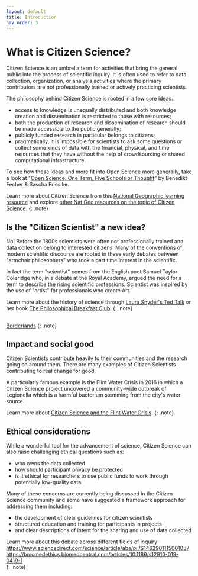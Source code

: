 ```yaml
---
layout: default
title: Introduction
nav_order: 3
---
```

# What is Citizen Science?
Citizen Science is an umbrella term for activities that bring the general public into the process of scientific inquiry. It is often used to refer to data collection, organization, or analysis activities where the primary contributors are not professionally trained or actively practicing scientists.

The philosophy behind Citizen Science is rooted in a few core ideas:
* access to knowledge is unequally distributed and both knowledge creation and dissemination is restricted to those with resources;
* both the production of research and dissemination of research should be made accessible to the public generally;
* publicly funded research in particular belongs to citizens;
* pragmatically, it is impossible for scientists to ask some questions or collect some kinds of data with the financial, physical, and time resources that they have without the help of crowdsourcing or shared computational infrastructure.

To see how these ideas and more fit into Open Science more generally, take a look at "[Open Science: One Term, Five Schools or Thought](http://book.openingscience.org.s3-website-eu-west-1.amazonaws.com/basics_background/open_science_one_term_five_schools_of_thought.html)" by Benedikt Fecher & Sascha Friesike.

Learn more about Citizen Science from this [National Geographic learning resource](https://www.nationalgeographic.org/encyclopedia/citizen-science/) and explore [other Nat Geo resources on the topic of Citizen Science](https://www.nationalgeographic.org/topics/citizen-science/?q=&page=1&per_page=25).
{: .note}

## Is the "Citizen Scientist" a new idea?
No! Before the 1800s scientists were often not professionally trained and data collection belong to interested citizens. Many of the conventions of modern scientific discourse are rooted in these early debates between "armchair philosophers" who took a part time interest in the scientific.

In fact the term "scientist" comes from the English poet Samuel Taylor Coleridge who, in a debate at the Royal Academy, argued the need for a term to describe the rising scientific professions. Scientist was inspired by the use of "artist" for professionals who create Art.

Learn more about the history of science through [Laura Snyder's Ted Talk](https://www.ted.com/talks/laura_snyder_the_philosophical_breakfast_club?language=en) or her book [The Philosophical Breakfast Club](https://vpl.bibliocommons.com/item/show/2383885038).
{: .note}

##

[Borderlands](https://techcrunch.com/2020/04/07/borderlands-3-science-research-gut-microbiome/)
{: .note}

## Impact and social good
Citizen Scientists contribute heavily to their communities and the research going on around them. There are many examples of Citizen Scientists contributing to real change for good.

A particularly famous example is the Flint Water Crisis in 2016 in which a Citizen Science project uncovered a community-wide outbreak of Legionella which is a harmful bacterium stemming from the city's water source.

Learn more about [Citizen Science and the Flint Water Crisis](https://theoryandpractice.citizenscienceassociation.org/articles/10.5334/cstp.154/).
{: .note}

## Ethical considerations
While a wonderful tool for the advancement of science, Citizen Science can also raise challenging ethical questions such as:
* who owns the data collected
* how should participant privacy be protected
* is it ethical for researchers to use public funds to work through potentially low-quality data

Many of these concerns are currently being discussed in the Citizen Science community and some have suggested a framework approach for addressing them including:
* the development of clear guidelines for citizen scientists
* structured education and training for participants in projects
* and clear descriptions of intent for the sharing and use of data collected

Learn more about this debate across different fields of inquiry  
https://www.sciencedirect.com/science/article/abs/pii/S1462901115001057  
https://bmcmedethics.biomedcentral.com/articles/10.1186/s12910-019-0419-1  
{: .note}
